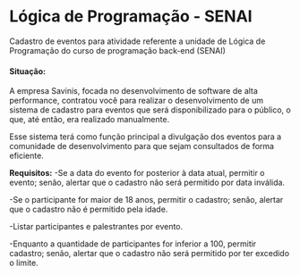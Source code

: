 # Lógica de Programação - SENAI
Cadastro de eventos para atividade referente a unidade de Lógica de Programação do curso de programação back-end (SENAI)

#### Situação:
A empresa Savinis, focada no desenvolvimento de software de alta performance, contratou você para realizar o desenvolvimento de um sistema de cadastro para eventos que será disponibilizado para o público, o que, até então, era realizado manualmente.

 Esse sistema terá como função principal a divulgação dos eventos para a comunidade de desenvolvimento para que sejam consultados de forma eficiente.

**Requisitos:**
-Se a data do evento for posterior à data atual, permitir o evento; senão, alertar que o cadastro não será permitido por data inválida.

-Se o participante for maior de 18 anos, permitir o cadastro; senão, alertar que o cadastro não é permitido pela idade.

-Listar participantes e palestrantes por evento.
 
-Enquanto a quantidade de participantes for inferior a 100, permitir cadastro; senão, alertar que o cadastro não será permitido por ter excedido o limite.

